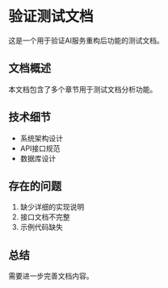 # 验证测试文档

这是一个用于验证AI服务重构后功能的测试文档。

## 文档概述
本文档包含了多个章节用于测试文档分析功能。

## 技术细节
- 系统架构设计
- API接口规范
- 数据库设计

## 存在的问题
1. 缺少详细的实现说明
2. 接口文档不完整
3. 示例代码缺失

## 总结
需要进一步完善文档内容。